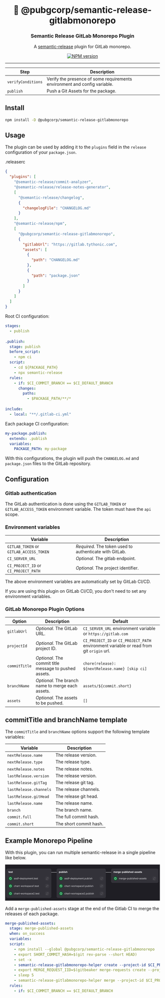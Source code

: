 <h1 align="center" style="border-bottom: none;">🦊 @pubgcorp/semantic-release-gitlabmonorepo</h1>

<h3 align="center">Semantic Release GitLab Monorepo Plugin</h3>

<p align="center">
  A <a href="https://semantic-release.gitbook.io/semantic-release/">semantic-release</a> plugin for GitLab monorepo.
</p>

<p align="center">
  <a href="https://www.npmjs.com/package/@pubgcorp/semantic-release-gitlabmonorepo">
    <img src="https://img.shields.io/npm/v/@pubgcorp/semantic-release-gitlabmonorepo" alt="NPM version" />
  </a>
</p>

---

| Step               | Description                                                               |
|--------------------|---------------------------------------------------------------------------|
| `verifyConditions` | Verify the presence of some requirements environment and config variable. |
| `publish`          | Push a Git Assets for the package.                                        |

## Install

```bash
npm install -D @pubgcorp/semantic-release-gitlabmonorepo
```

## Usage

The plugin can be used by adding it to the `plugins` field in the `release` configuration of your `package.json`.

.releaserc
```json
{
  "plugins": [
    "@semantic-release/commit-analyzer",
    "@semantic-release/release-notes-generator",
    [
      "@semantic-release/changelog",
      {
        "changelogFile": "CHANGELOG.md"
      }
    ],
    "@semantic-release/npm",
    [
      "@pubgcorp/semantic-release-gitlabmonorepo",
      {
        "gitlabUrl": "https://gitlab.tythonic.com",
        "assets": [
          {
            "path": "CHANGELOG.md"
          },
          {
            "path": "package.json"
          }
        ]
      }
    ]
  ]
}
```

Root CI configuration:

```yaml
stages:
  - publish

.publish:
  stage: publish
  before_script:
    - npm ci
  script:
    - cd ${PACKAGE_PATH}
    - npx semantic-release
  rules:
    - if: $CI_COMMIT_BRANCH == $CI_DEFAULT_BRANCH
      changes:
        paths:
          - $PACKAGE_PATH/**/*

include:
  - local: "**/.gitlab-ci.yml"
```

Each package CI configuration:

```yaml
my-package.publish:
  extends: .publish
  variables:
    PACKAGE_PATH: my-package
```

With this configurations, the plugin will push the `CHANGELOG.md` and `package.json` files to the GitLab repository.

## Configuration

### Gitlab authentication

The GitLab authentication is done using the `GITLAB_TOKEN` or `GITLAB_ACCESS_TOKEN` environment variable. The token must
have the `api` scope.

### Environment variables

| Variable                                | Description                                             |
|-----------------------------------------|---------------------------------------------------------|
| `GITLAB_TOKEN` or `GITLAB_ACCESS_TOKEN` | *Required.* The token used to authenticate with GitLab. |
| `CI_SERVER_URL`                         | *Optional.* The gitlab endpoint.                        |
| `CI_PROJECT_ID` or `CI_PROJECT_PATH`    | *Optional.* The project identifier.                     |

The above environment variables are automatically set by GitLab CI/CD.

If you are using this plugin on GitLab CI/CD, you don't need to set any environment variables.

### GitLab Monorepo Plugin Options

| Option        | Description                                            | Default                                                                                  |
|---------------|--------------------------------------------------------|------------------------------------------------------------------------------------------|
| `gitlabUrl`   | *Optional.* The GitLab URL.                            | `CI_SERVER_URL` environment variable or `https://gitlab.com`                             |
| `projectId`   | *Optional.* The GitLab project ID.                     | `CI_PROJECT_ID` or `CI_PROJECT_PATH` environment variable or read from git `origin` url. |
| `commitTitle` | *Optional.* The commit title message to pushed assets. | `chore(release): ${nextRelease.name} [skip ci]`                                          |
| `branchName`  | *Optional.* The branch name to merge each assets.      | `assets/${commit.short}`                                                                 |
| `assets`      | *Optional.* The assets to be pushed.                   | `[]`                                                                                     |

## commitTitle and branchName template

The `commitTitle` and `branchName` options support the following template variables:

| Variable               | Description            |
|------------------------|------------------------|
| `nextRelease.name`     | The release version.   |
| `nextRelease.type`     | The release type.      |
| `nextRelease.notes`    | The release notes.     |
| `lastRelease.version`  | The release version.   |
| `lastRelease.gitTag`   | The release git tag.   |
| `lastRelease.channels` | The release channels.  |
| `lastRelease.gitHead`  | The release git head.  |
| `lastRelease.name`     | The release name.      |
| `branch`               | The branch name.       |
| `commit.full`          | The full commit hash.  |
| `commit.short`         | The short commit hash. |

## Example Monorepo Pipeline

With this plugin, you can run multiple semantic-release in a single pipeline like below.

![img_1.png](img_1.png)

Add a `merge-published-assets` stage at the end of the Gitlab CI to merge the releases of each package.

```yaml
merge-published-assets:
  stage: merge-published-assets
  when: on_success
  variables:
  script:
    - npm install --global @pubgcorp/semantic-release-gitlabmonorepo
    - export SHORT_COMMIT_HASH=$(git rev-parse --short HEAD)
    - set -x
    - semantic-release-gitlabmonorepo-helper create --project-id $CI_PROJECT_ID --source-branch "assets/${SHORT_COMMIT_HASH}" --target-branch $CI_COMMIT_BRANCH --title "chore(release): Merge published assets from ${CI_COMMIT_MESSAGE} [skip ci]"
    - export MERGE_REQUEST_IID=$(gitbeaker merge-requests create --project-id $CI_PROJECT_ID --source-branch "assets/${SHORT_COMMIT_HASH}" --target-branch $CI_COMMIT_BRANCH --title "Merge published assets from ${CI_COMMIT_MESSAGE} [skip ci]" | jq -r '.iid')
    - sleep 5
    - semantic-release-gitlabmonorepo-helper merge --project-id $CI_PROJECT_ID --merge-request-iid $MERGE_REQUEST_IID
  rules:
    - if: $CI_COMMIT_BRANCH == $CI_DEFAULT_BRANCH
```
